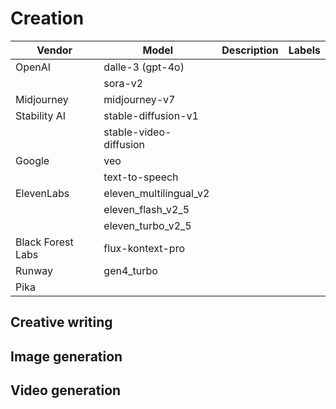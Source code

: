 # Creation

| Vendor |  Model | Description | Labels |
| -----  |  -----  | -----  | -----  |
| OpenAI | dalle-3 (gpt-4o) | | |
|      | sora-v2 | | |
| Midjourney | midjourney-v7 | | |
| Stability AI | stable-diffusion-v1 | 
|    | stable-video-diffusion |
| Google | veo | | |
|   | text-to-speech | | |
| ElevenLabs | eleven_multilingual_v2 | | |
|  | eleven_flash_v2_5 | | |
|  | eleven_turbo_v2_5 | | |
| Black Forest Labs | flux-kontext-pro | | |
| Runway | gen4_turbo | | |
| Pika | | | |


## Creative writing


## Image generation


## Video generation


